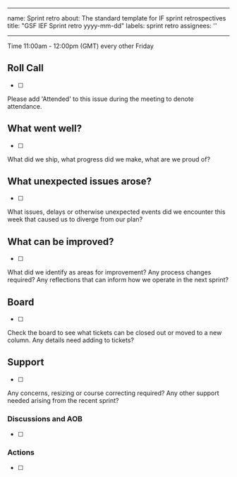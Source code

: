 
---
name: Sprint retro
about: The standard template for IF sprint retrospectives
title: "GSF IEF Sprint retro yyyy-mm-dd"
labels: sprint retro
assignees: ''

---

Time 11:00am - 12:00pm (GMT) every other Friday

## Roll Call
- [ ] 
Please add 'Attended' to this issue during the meeting to denote attendance.

## What went well?
- [ ] 
What did we ship, what progress did we make, what are we proud of?

## What unexpected issues arose?
- [ ] 
What issues, delays or otherwise unexpected events did we encounter this week that caused us to diverge from our plan?

## What can be improved?
- [ ] 
What did we identify as areas for improvement? Any process changes required? Any reflections that can inform how we operate in the next sprint?

## Board
- [ ] 
Check the board to see what tickets can be closed out or moved to a new column. Any details need adding to tickets?

## Support
- [ ] 
Any concerns, resizing or course correcting required? Any other support needed arising from the recent sprint?

### Discussions and AOB
- [ ] 

### Actions
- [ ] 
